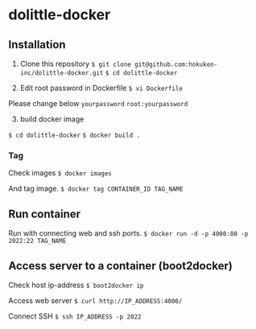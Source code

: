 dolittle-docker
==============

## Installation

1) Clone this repository
`$ git clone git@github.com:hokuken-inc/dolittle-docker.git`
`$ cd dolittle-docker`

2) Edit root password in Dockerfile
`$ vi Dockerfile`

Please change below `yourpassword`
`root:yourpassword`

3) build docker image

`$ cd dolittle-docker`
`$ docker build .`


### Tag

Check images
`$ docker images`

And tag image.
`$ docker tag CONTAINER_ID TAG_NAME`

## Run container

Run with connecting web and ssh ports.
`$ docker run -d -p 4000:80 -p 2022:22 TAG_NAME`

## Access server to a container (boot2docker)

Check host ip-address
`$ boot2docker ip`

Access web server
`$ curl http://IP_ADDRESS:4000/`

Connect SSH
`$ ssh IP_ADDRESS -p 2022`

